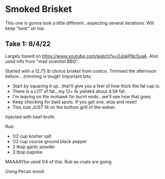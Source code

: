 # Smoked Brisket
This one is gonna look a little different...expecting several iterations.  Will keep "best" on top.

## Take 1:  8/4/22
Largely based on https://www.youtube.com/watch?v=OJokPNc5vaA.  Also used info from "mad scientist BBQ".

Started with a 12.75 lb choice brisket from costco.  Trimmed the afternoon before....trimming is tough!  Important bits:
* Start by squaring it up...that'll give you a feel of how thick the fat cap is.  
* There is a *LOT* of fat...my 12+ lb yielded about 4.5# fat.
* I'm leaving on the mohawk for burnt ends...we'll see how that goes.  
* Keep checking for bald spots.  If you get one, stop and reset!
* This size *JUST* fit on the bottom grill of the weber.

Injected with beef broth.

Rub:
* 1/2 cup kosher salt
* 1/2 cup course ground black pepper
* 2 tbsp garlic powder
* 2 tbsp paprika

MAAAAYbe used 1/4 of this.  Rub as coals are going.

Using Pecan wood.


